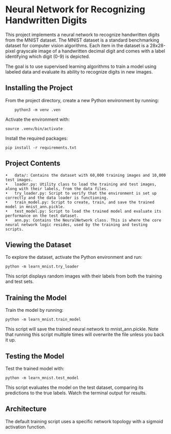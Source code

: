 # Neural Network for Recognizing Handwritten Digits

This project implements a neural network to recognize handwritten digits from the MNIST dataset. The MNIST dataset is a standard benchmarking dataset for computer vision algorithms. Each item in the dataset is a 28x28-pixel grayscale image of a handwritten decimal digit and comes with a label identifying which digit (0-9) is depicted.

The goal is to use supervised learning algorithms to train a model using labeled data and evaluate its ability to recognize digits in new images.

## Installing the Project
From the project directory, create a new Python environment by running:

        python3 -m venv .ven


Activate the environment with:

    source .venv/bin/activate


Install the required packages:

    pip install -r requirements.txt


## Project Contents
	•	data/: Contains the dataset with 60,000 training images and 10,000 test images.
	•	loader.py: Utility class to load the training and test images, along with their labels, from the data files.
	•	try_loader.py: Script to verify that the environment is set up correctly and the data loader is functioning.
	•	train_model.py: Script to create, train, and save the trained model in mnist_ann.pickle.
	•	test_model.py: Script to load the trained model and evaluate its performance on the test dataset.
	•	ann.py: Contains the NeuralNetwork class. This is where the core neural network logic resides, used by the training and testing scripts.

## Viewing the Dataset

To explore the dataset, activate the Python environment and run:

    python -m learn_mnist.try_loader

This script displays random images with their labels from both the training and test sets.

## Training the Model

Train the model by running:

    python -m learn_mnist.train_model

This script will save the trained neural network to mnist_ann.pickle. Note that running this script multiple times will overwrite the file unless you back it up.

## Testing the Model

Test the trained model with:

    python -m learn_mnist.test_model

This script evaluates the model on the test dataset, comparing its predictions to the true labels. Watch the terminal output for results.

## Architecture
The default training script uses a specific network topology with a sigmoid activation function.